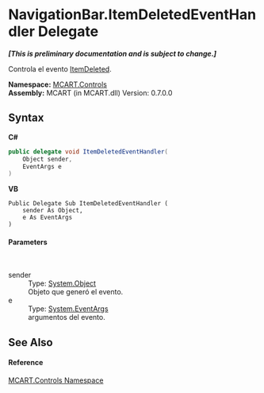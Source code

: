 # NavigationBar.ItemDeletedEventHandler Delegate
 _**\[This is preliminary documentation and is subject to change.\]**_

Controla el evento <a href="f89fe773-8e0a-fa64-233f-509e78d05114">ItemDeleted</a>.

**Namespace:**&nbsp;<a href="1c9d7a8e-81d4-838a-f87d-7379b253b6ce">MCART.Controls</a><br />**Assembly:**&nbsp;MCART (in MCART.dll) Version: 0.7.0.0

## Syntax

**C#**<br />
``` C#
public delegate void ItemDeletedEventHandler(
	Object sender,
	EventArgs e
)
```

**VB**<br />
``` VB
Public Delegate Sub ItemDeletedEventHandler ( 
	sender As Object,
	e As EventArgs
)
```


#### Parameters
&nbsp;<dl><dt>sender</dt><dd>Type: <a href="http://msdn2.microsoft.com/es-es/library/e5kfa45b" target="_blank">System.Object</a><br />Objeto que generó el evento.</dd><dt>e</dt><dd>Type: <a href="http://msdn2.microsoft.com/es-es/library/118wxtk3" target="_blank">System.EventArgs</a><br />argumentos del evento.</dd></dl>

## See Also


#### Reference
<a href="1c9d7a8e-81d4-838a-f87d-7379b253b6ce">MCART.Controls Namespace</a><br />